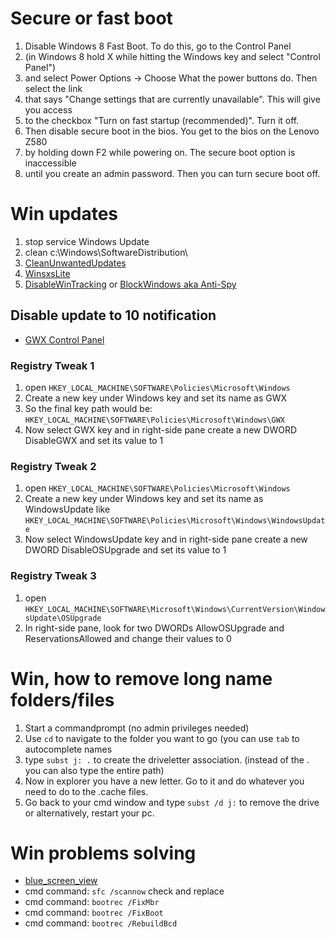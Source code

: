 # Secure or fast boot

1. Disable Windows 8 Fast Boot. To do this, go to the Control Panel
2. (in Windows 8 hold X while hitting the Windows key and select "Control Panel")
3. and select Power Options -> Choose What the power buttons do. Then select the link
4. that says "Change settings that are currently unavailable". This will give you access
5. to the checkbox "Turn on fast startup (recommended)". Turn it off.
6. Then disable secure boot in the bios. You get to the bios on the Lenovo Z580
7. by holding down F2 while powering on. The secure boot option is inaccessible
8. until you create an admin password. Then you can turn secure boot off.

# Win updates

1. stop service Windows Update
2. clean c:\Windows\SoftwareDistribution\
3. [CleanUnwantedUpdates](https://github.com/KOLANICH/CleanUnwantedUpdates)
4. [WinsxsLite](https://sites.google.com/site/winsxslite/)
5. [DisableWinTracking](https://github.com/10se1ucgo/DisableWinTracking) or [BlockWindows aka Anti-Spy](https://github.com/WindowsLies/BlockWindows)

## Disable update to 10 notification

- [GWX Control Panel](http://ultimateoutsider.com/downloads/)

### Registry Tweak 1

1. open `HKEY_LOCAL_MACHINE\SOFTWARE\Policies\Microsoft\Windows`
2. Create a new key under Windows key and set its name as GWX
3. So the final key path would be: `HKEY_LOCAL_MACHINE\SOFTWARE\Policies\Microsoft\Windows\GWX`
4. Now select GWX key and in right-side pane create a new DWORD DisableGWX and set its value to 1

### Registry Tweak 2

1. open `HKEY_LOCAL_MACHINE\SOFTWARE\Policies\Microsoft\Windows`
2. Create a new key under Windows key and set its name as WindowsUpdate like `HKEY_LOCAL_MACHINE\SOFTWARE\Policies\Microsoft\Windows\WindowsUpdate`
3. Now select WindowsUpdate key and in right-side pane create a new DWORD DisableOSUpgrade and set its value to 1

### Registry Tweak 3

1. open `HKEY_LOCAL_MACHINE\SOFTWARE\Microsoft\Windows\CurrentVersion\WindowsUpdate\OSUpgrade`
2. In right-side pane, look for two DWORDs AllowOSUpgrade and ReservationsAllowed and change their values to 0

# Win, how to remove long name folders/files

1. Start a commandprompt (no admin privileges needed)
2. Use `cd` to navigate to the folder you want to go (you can use `tab` to autocomplete names
3. type `subst j: .` to create the driveletter association. (instead of the . you can also type the entire path)
4. Now in explorer you have a new letter. Go to it and do whatever you need to do to the .cache files.
5. Go back to your cmd window and type `subst /d j:` to remove the drive or alternatively, restart your pc.

# Win problems solving

- [blue_screen_view](http://www.nirsoft.net/utils/blue_screen_view.html#DownloadLinks)
- cmd command: `sfc /scannow` check and replace
- cmd command: `bootrec /FixMbr`
- cmd command: `bootrec /FixBoot`
- cmd command: `bootrec /RebuildBcd`
